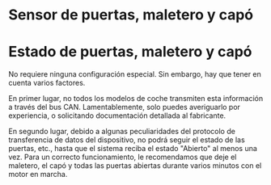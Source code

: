 # Sensor de puertas, maletero y capó

# Estado de puertas, maletero y capó

No requiere ninguna configuración especial. Sin embargo, hay que tener en cuenta varios factores.

En primer lugar, no todos los modelos de coche transmiten esta información a través del bus CAN. Lamentablemente, solo puedes averiguarlo por experiencia, o solicitando documentación detallada al fabricante.

En segundo lugar, debido a algunas peculiaridades del protocolo de transferencia de datos del dispositivo, no podrá seguir el estado de las puertas, etc., hasta que el sistema reciba el estado "Abierto" al menos una vez. Para un correcto funcionamiento, le recomendamos que deje el maletero, el capó y todas las puertas abiertas durante varios minutos con el motor en marcha.